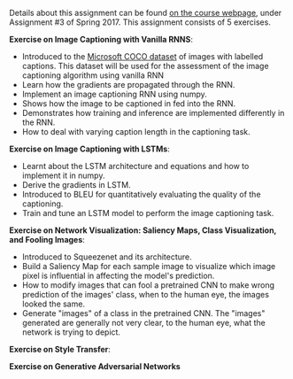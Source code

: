 Details about this assignment can be found [on the course webpage](http://cs231n.github.io/), under Assignment #3 of Spring 2017.
This assignment consists of 5 exercises.

**Exercise on Image Captioning with Vanilla RNNS**:
* Introduced to the [Microsoft COCO dataset](http://cocodataset.org/#home) of images with labelled captions. This dataset will be used for the assessment of the image captioning algorithm using vanilla RNN
* Learn how the gradients are propagated through the RNN.
* Implement an image captioning RNN using numpy.
* Shows how the image to be captioned in fed into the RNN.
* Demonstrates how training and inference are implemented differently in the RNN.
* How to deal with varying caption length in the captioning task.

**Exercise on Image Captioning with LSTMs**:
* Learnt about the LSTM architecture and equations and how to implement it in numpy.
* Derive the gradients in LSTM.
* Introduced to BLEU for quantitatively evaluating the quality of the captioning.
* Train and tune an LSTM model to perform the image captioning task.

**Exercise on Network Visualization: Saliency Maps, Class Visualization, and Fooling Images**:
* Introduced to Squeezenet and its architecture.
* Build a Saliency Map for each sample image to visualize which image pixel is influential in affecting the model's prediction.
* How to modify images that can fool a pretrained CNN to make wrong prediction of the images' class, when to the human eye, the images looked the same.
* Generate "images" of a class in the pretrained CNN. The "images" generated are generally not very clear, to the human eye, what the network is trying to depict.

**Exercise on Style Transfer**:

**Exercise on Generative Adversarial Networks**

